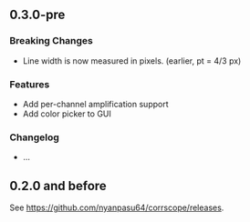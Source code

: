 ## 0.3.0-pre

### Breaking Changes

- Line width is now measured in pixels. (earlier, pt = 4/3 px)

### Features

- Add per-channel amplification support
- Add color picker to GUI

### Changelog
- ...

## 0.2.0 and before

See https://github.com/nyanpasu64/corrscope/releases.

